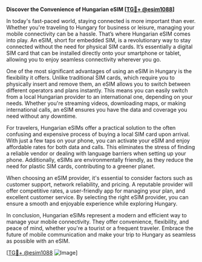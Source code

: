 **Discover the Convenience of Hungarian eSIM [[TG💪+ @esim1088](https://t.me/s/esim1088)]**

In today's fast-paced world, staying connected is more important than ever. Whether you're traveling to Hungary for business or leisure, managing your mobile connectivity can be a hassle. That’s where Hungarian eSIM comes into play. An eSIM, short for embedded SIM, is a revolutionary way to stay connected without the need for physical SIM cards. It’s essentially a digital SIM card that can be installed directly onto your smartphone or tablet, allowing you to enjoy seamless connectivity wherever you go.

One of the most significant advantages of using an eSIM in Hungary is the flexibility it offers. Unlike traditional SIM cards, which require you to physically insert and remove them, an eSIM allows you to switch between different operators and plans instantly. This means you can easily switch from a local Hungarian provider to an international one, depending on your needs. Whether you're streaming videos, downloading maps, or making international calls, an eSIM ensures you have the data and coverage you need without any downtime.

For travelers, Hungarian eSIMs offer a practical solution to the often confusing and expensive process of buying a local SIM card upon arrival. With just a few taps on your phone, you can activate your eSIM and enjoy affordable rates for both data and calls. This eliminates the stress of finding a reliable vendor or dealing with language barriers when setting up your phone. Additionally, eSIMs are environmentally friendly, as they reduce the need for plastic SIM cards, contributing to a greener planet.

When choosing an eSIM provider, it's essential to consider factors such as customer support, network reliability, and pricing. A reputable provider will offer competitive rates, a user-friendly app for managing your plan, and excellent customer service. By selecting the right eSIM provider, you can ensure a smooth and enjoyable experience while exploring Hungary.

In conclusion, Hungarian eSIMs represent a modern and efficient way to manage your mobile connectivity. They offer convenience, flexibility, and peace of mind, whether you're a tourist or a frequent traveler. Embrace the future of mobile communication and make your trip to Hungary as seamless as possible with an eSIM. 

[[TG💪+ @esim1088](https://t.me/s/esim1088) ![Image](https://i.postimg.cc/Y0z9fWf4/image.png)]